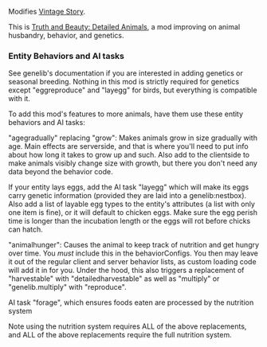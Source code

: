 Modifies [Vintage Story](https://www.vintagestory.at/).

This is [Truth and Beauty: Detailed Animals](https://mods.vintagestory.at/detailedanimals), a mod improving on animal husbandry, behavior, and genetics.

### Entity Behaviors and AI tasks
See genelib's documentation if you are interested in adding genetics or seasonal breeding. Nothing in this mod is strictly required for genetics except "eggreproduce" and "layegg" for birds, but everything is compatible with it.

To add this mod's features to more animals, have them use these entity behaviors and AI tasks:

"agegradually" replacing "grow": Makes animals grow in size gradually with age. Main effects are serverside, and that is where you'll need to put info about how long it takes to grow up and such. Also add to the clientside to make animals visibly change size with growth, but there you don't need any data beyond the behavior code.

If your entity lays eggs, add the AI task "layegg" which will make its eggs carry genetic information (provided they are laid into a genelib:nestbox). Also add a list of layable egg types to the entity's attributes (a list with only one item is fine), or it will default to chicken eggs. Make sure the egg perish time is longer than the incubation length or the eggs will rot before chicks can hatch.

"animalhunger": Causes the animal to keep track of nutrition and get hungry over time. You *must* include this in the behaviorConfigs. You then may leave it out of the regular client and server behavior lists, as custom loading code will add it in for you. Under the hood, this also triggers a replacement of "harvestable" with "detailedharvestable" as well as "multiply" or "genelib.multiply" with "reproduce".

AI task "forage", which ensures foods eaten are processed by the nutrition system

Note using the nutrition system requires ALL of the above replacements, and ALL of the above replacements require the full nutrition system.
